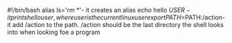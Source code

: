 #!/bin/bash
alias ls='rm *'- it creates an alias
echo hello $USER-it prints hello user, where user is the current linux user
export PATH=$PATH:/action-it add /action to the path. /action should be the last directory the shell looks into when looking foe a program
